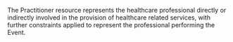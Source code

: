 The Practitioner resource represents the healthcare professional directly or indirectly involved in the provision of healthcare related services, with further constraints applied to represent the professional performing the Event.